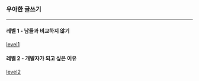### 우아한 글쓰기

---

#### 레벨 1 - 남들과 비교하지 않기
[level1](level1.md)

#### 레벨 2 - 개발자가 되고 싶은 이유
[level2](leve2.md)
